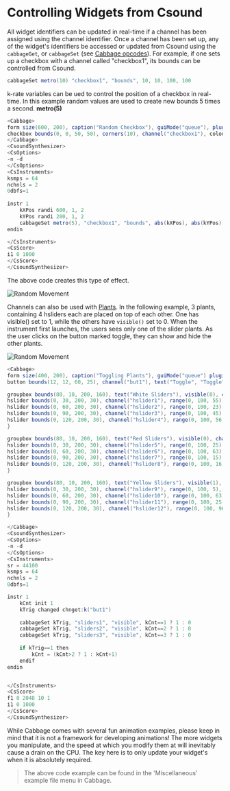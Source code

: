 # Controlling Widgets from Csound
All widget identifiers can be updated in real-time if a channel has been assigned using the channel identifier. Once a channel has been set up, any of the widget's identifiers be accessed or updated from Csound using the `cabbageGet`, or `cabbageSet` (see [Cabbage opcodes](./cabbage_opcodes.md)). For example, if one sets up a checkbox with a channel called "checkbox1", its bounds can be controlled from Csound.

```csharp
cabbageSet metro(10) "checkbox1", "bounds", 10, 10, 100, 100
```

k-rate variables can be ued to control the position of a checkbox in real-time. In this example random values are used to create new bounds 5 times a second. **metro(5)**

```csharp
<Cabbage>
form size(600, 200), caption("Random Checkbox"), guiMode("queue"), pluginID("plu1")
checkbox bounds(0, 0, 50, 50), corners(10), channel("checkbox1"), colour:0("lime")
</Cabbage>
<CsoundSynthesizer>
<CsOptions>
-n -d
</CsOptions>
<CsInstruments>
ksmps = 64
nchnls = 2
0dbfs=1
  
instr 1
	kXPos randi 600, 1, 2
	kYPos randi 200, 1, 2
	cabbageSet metro(5), "checkbox1", "bounds", abs(kXPos), abs(kYPos), 70, 30
endin

</CsInstruments>  
<CsScore> 
i1 0 1000
</CsScore>
</CsoundSynthesizer> 
```
The above code creates this type of effect.

![Random Movement](images/random_combo.gif)

Channels can also be used with [Plants](./plants.md). In the following example, 3 plants, containing 4 hsliders each are placed on top of each other. One has visible() set to 1, while the others have `visible()` set to 0. When the instrument first launches, the users sees only one of the slider plants. As the user clicks on the button marked toggle, they can show and hide the other plants. 

![Random Movement](images/toggling_plants.gif)

```csharp
<Cabbage>
form size(400, 200), caption("Toggling Plants"), guiMode("queue") pluginId("plu1"), guiRefresh(10)
button bounds(12, 12, 60, 25), channel("but1"), text("Toggle", "Toggle")

groupbox bounds(80, 10, 200, 160), text("White Sliders"), visible(0), channel("sliders1"), plant("GUIabst_1"){
hslider bounds(0, 30, 200, 30), channel("hslider1"), range(0, 100, 55), colour("white")
hslider bounds(0, 60, 200, 30), channel("hslider2"), range(0, 100, 23), colour("white")
hslider bounds(0, 90, 200, 30), channel("hslider3"), range(0, 100, 45), colour("white")
hslider bounds(0, 120, 200, 30), channel("hslider4"), range(0, 100, 56), colour("white")
}

groupbox bounds(80, 10, 200, 160), text("Red Sliders"), visible(0), channel("sliders2"), plant("GUIabst_2"){
hslider bounds(0, 30, 200, 30), channel("hslider5"), range(0, 100, 25), colour("red")
hslider bounds(0, 60, 200, 30), channel("hslider6"), range(0, 100, 63), colour("red")
hslider bounds(0, 90, 200, 30), channel("hslider7"), range(0, 100, 15), colour("red")
hslider bounds(0, 120, 200, 30), channel("hslider8"), range(0, 100, 16), colour("red")
}

groupbox bounds(80, 10, 200, 160), text("Yellow Sliders"), visible(1), channel("sliders3"), plant("GUIabst_3"){
hslider bounds(0, 30, 200, 30), channel("hslider9"), range(0, 100, 5), colour("yellow")
hslider bounds(0, 60, 200, 30), channel("hslider10"), range(0, 100, 63), colour("yellow")
hslider bounds(0, 90, 200, 30), channel("hslider11"), range(0, 100, 25), colour("yellow")
hslider bounds(0, 120, 200, 30), channel("hslider12"), range(0, 100, 96), colour("yellow")
}

</Cabbage>
<CsoundSynthesizer>
<CsOptions>
-n -d
</CsOptions>
<CsInstruments>
sr = 44100
ksmps = 64
nchnls = 2
0dbfs=1

instr 1
	kCnt init 1
	kTrig changed chnget:k("but1") 
	
    cabbageSet kTrig, "sliders1", "visible", kCnt==1 ? 1 : 0
    cabbageSet kTrig, "sliders2", "visible", kCnt==2 ? 1 : 0
    cabbageSet kTrig, "sliders3", "visible", kCnt==3 ? 1 : 0
		
	if kTrig==1 then
	    kCnt = (kCnt>2 ? 1 : kCnt+1)
	endif
endin


</CsInstruments>  
<CsScore>
f1 0 2048 10 1 
i1 0 1000
</CsScore>
</CsoundSynthesizer>
```

While Cabbage comes with several fun animation examples, please keep in mind that it is not a framework for developing animations! The more widgets you manipulate, and the speed at which you modify them at will inevitably cause a drain on the CPU. The key here is to only update your widget's when it is absolutely required.

> The above code example can be found in the 'Miscellaneous' example file menu in Cabbage. 
